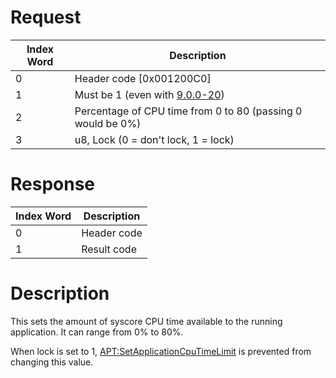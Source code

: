 # Request

| Index Word | Description                                                 |
|------------|-------------------------------------------------------------|
| 0          | Header code \[0x001200C0\]                                  |
| 1          | Must be 1 (even with [9.0.0-20](9.0.0-20 "wikilink"))       |
| 2          | Percentage of CPU time from 0 to 80 (passing 0 would be 0%) |
| 3          | u8, Lock (0 = don't lock, 1 = lock)                         |

# Response

| Index Word | Description |
|------------|-------------|
| 0          | Header code |
| 1          | Result code |

# Description

This sets the amount of syscore CPU time available to the running
application. It can range from 0% to 80%.

When lock is set to 1,
[<APT:SetApplicationCpuTimeLimit>](APT:SetApplicationCpuTimeLimit "wikilink")
is prevented from changing this value.